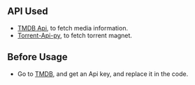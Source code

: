## API Used

- [TMDB Api](https://developer.themoviedb.org), to fetch media information.
- [Torrent-Api-py](https://github.com/Ryuk-me/Torrent-Api-py), to fetch torrent magnet.

## Before Usage

- Go to [TMDB](https://developer.themoviedb.org), and get an Api key, and replace it in the code.
